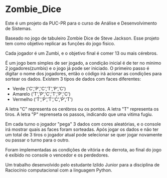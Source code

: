 # Zombie_Dice

Este é um projeto da PUC-PR para o curso de Análise e Desenvolvimento de Sistemas.

Baseado no jogo de tabuleiro Zombie Dice de Steve Jackson. Esse projeto tem como objetivo replicar as funções do jogo fisico.

Cada jogador é um Zumbi, e o objetivo final é comer 13 ou mais cérebros.

É um jogo bem simples de ser jogado, a condição inicial é de ter no minimo 2 jogadores(zumbis) e o jogo já pode ser iniciado. O primeiro passo é digitar o nome dos jogadores,
então o código irá acionar as condições para sortear os dados. Existem 3 tipos de dados com faces diferentes:

- Verde ('C','P','C','T','P','C')
- Amarelo ('T','P','C','T','P','C')
- Vermelho ('T','P','T','C','P','T')

 A letra "C" representa os cerébros ou os pontos.
 A letra "T" representa os tiros.
 A letra "P" reprenseta os passos, indicando que uma vitima fugiu. 

Em cada turno o jogador "pega" 3 dados com cores aleatórias, e o console irá mostrar quais as faces foram sorteadas. Após jogar os dados e não ter um total de 3 tiros
o jogador atual pode selecionar se quer jogar novamente ou passar o turno para o outro.

Foram implementadas as condições de vitória e de derrota, ao final do jogo é exibido no console o vencedor e os perdedores.

Um trabalho desenvolvido pelo estudante Izildo Junior para a disciplina de Raciocínio computacional com a linguagem Python.
